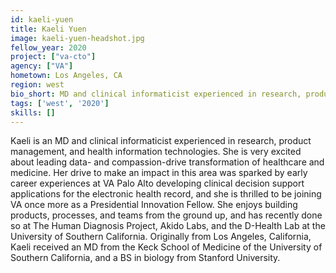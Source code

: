 ```yaml
---
id: kaeli-yuen
title: Kaeli Yuen
image: kaeli-yuen-headshot.jpg
fellow_year: 2020
project: ["va-cto"]
agency: ["VA"]
hometown: Los Angeles, CA
region: west
bio_short: MD and clinical informaticist experienced in research, product management, and health information technologies. Excited about leading data- and compassion-driven transformation of healthcare and medicine.
tags: ['west', '2020']
skills: []
---
```


Kaeli is an MD and clinical informaticist experienced in research, product management, and health information technologies. She is very excited about leading data- and compassion-drive transformation of healthcare and medicine. Her drive to make an impact in this area was sparked by early career experiences at VA Palo Alto developing clinical decision support applications for the electronic health record, and she is thrilled to be joining VA once more as a Presidential Innovation Fellow. She enjoys building products, processes, and teams from the ground up, and has recently done so at The Human Diagnosis Project, Akido Labs, and the D-Health Lab at the University of Southern California.  Originally from Los Angeles, California, Kaeli received an MD from the Keck School of Medicine of the University of Southern California, and a BS in biology from Stanford University.
